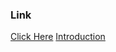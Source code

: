 
### Link 
[Click Here](https://comfysloth-atharva.netlify.app)
<a href="https://comfysloth-atharva.netlify.app" target="_blank">Introduction</a>

